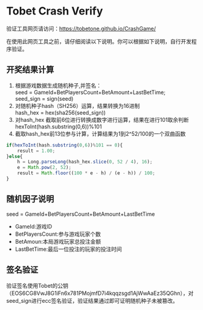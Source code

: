 # Tobet Crash Verify

验证工具网页请访问：https://tobetone.github.io/CrashGame/

在使用此网页工具之前，请仔细阅读以下说明。你可以根据如下说明，自行开发程序验证。
## 开奖结果计算
  1. 根据游戏数据生成随机种子,并签名：  
    seed = GameId+BetPlayersCount+BetAmount+LastBetTime;  
    seed_sign = sign(seed)  
  2. 对随机种子hash（SH256）运算，结果转换为16进制  
    hash_hex = hex(sha256(seed_sign)) 
  3. 对hash_hex 截取前6位进行转换成数字进行运算，结果在进行101取余判断
    hexToInt(hash.substring(0,6))%101
  4. 截取hash_hex前13位参与计算，计算结果为1到2^52/100的一个双曲函数  
  
```javascript
if(hexToInt(hash.substring(0,6))%101 == 0){  
    result = 1.00;  
}else{  
    h = Long.parseLong(hash_hex.slice(0, 52 / 4), 16);  
    e = Math.pow(2, 52);  
    result = Math.floor((100 * e - h) / (e - h)) / 100;  
}
```
## 随机因子说明
   seed = GameId+BetPlayersCount+BetAmount+LastBetTime
*  GameId:游戏ID
*  BetPlayersCount:参与游戏玩家个数
*  BetAmoun:本局游戏玩家总投注金额
*  LastBetTime:最后一位投注的玩家的投注时间
## 签名验证
   验证签名使用Tobet的公钥（EOS6CG8VwJ8G1iFn6x781PMojmfD7i4kqqzsgd1AjWwAaEz35QGhn），对seed_sign进行ecc签名验证，验证结果通过即可证明随机种子未被篡改。
